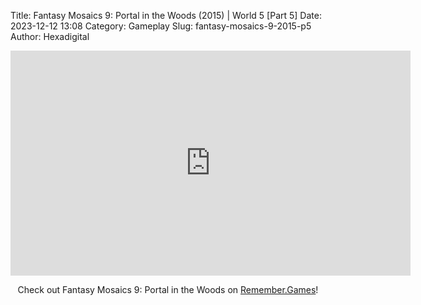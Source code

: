 Title: Fantasy Mosaics 9: Portal in the Woods (2015) | World 5 [Part 5]
Date: 2023-12-12 13:08
Category: Gameplay
Slug: fantasy-mosaics-9-2015-p5
Author: Hexadigital

<center><iframe src="https://www.youtube.com/embed/r3hIyAm790A?feature=oembed" allow="accelerometer; autoplay; encrypted-media; gyroscope; picture-in-picture" width="640" height="360" frameborder="0"></iframe>

Check out Fantasy Mosaics 9: Portal in the Woods on [Remember.Games](https://remember.games/game/8089/fantasy-mosaics-9-portal-in-the-woods/)!</center>